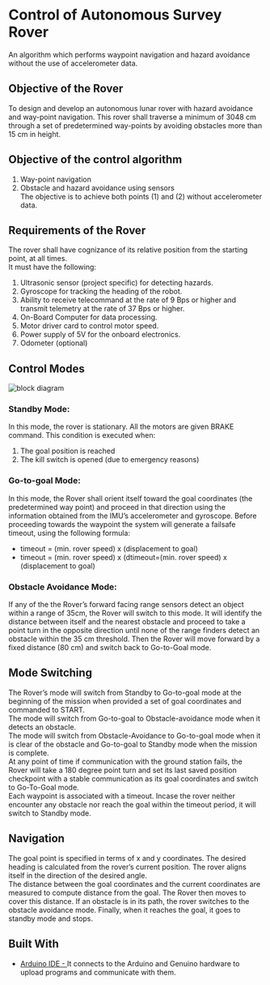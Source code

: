 # Control of Autonomous Survey Rover

An algorithm which performs waypoint navigation and hazard avoidance without the use of accelerometer data.

## Objective of the Rover

To design and develop an autonomous lunar rover with hazard avoidance and way-point navigation. This rover shall traverse a minimum of 3048 cm through a set of predetermined way-points by avoiding obstacles more than 15 cm in height.

## Objective of the control algorithm
1. Way-point navigation<br/>
2. Obstacle and hazard avoidance using sensors<br/>
The objective is to achieve both points (1) and (2) without accelerometer data.<br/>

## Requirements of the Rover
The rover shall have cognizance of its relative position from the starting point, at all times.<br/>
It must have the following:<br/>
1. Ultrasonic sensor (project specific) for detecting hazards.<br/>
2. Gyroscope for tracking the heading of the robot.<br/>
3. Ability to receive telecommand at the rate of 9 Bps or higher and transmit telemetry at the rate of 37 Bps or higher.<br/>
4. On-Board Computer for data processing.<br/>
5. Motor driver card to control motor speed.<br/>
6. Power supply of 5V for the onboard electronics.<br/>
7. Odometer (optional)

## Control Modes

![block diagram](https://user-images.githubusercontent.com/25247909/50090665-4cfedb80-022f-11e9-97fb-bbfad6506444.png)

### Standby Mode:
In this mode, the rover is stationary. All the motors are given BRAKE command. This condition is executed when:<br/>
1. The goal position is reached<br/>
2. The kill switch is opened (due to emergency reasons)<br/>

### Go-to-goal Mode:
In this mode, the Rover shall orient itself toward the goal coordinates (the predetermined way point) and proceed in that direction using the information obtained from the IMU’s accelerometer and gyroscope. Before proceeding towards the waypoint the system will generate a failsafe timeout, using the following formula:<br/>
* timeout = (min. rover speed) x (displacement to goal)<br/>
* timeout = (min. rover speed) x (dtimeout=(min. rover speed) x (displacement to goal)<br/>


 ### Obstacle Avoidance Mode:
If any of the the Rover’s forward facing range sensors detect an object within a range of 35cm, the Rover will switch to this mode. It will identify the distance between itself and the nearest obstacle and proceed to take a point turn in the opposite direction until none of the range finders detect an obstacle within the 35 cm threshold. Then the Rover will move forward by a fixed distance (80 cm) and switch back to Go-to-Goal mode.

## Mode Switching
The Rover’s mode will switch from Standby to Go-to-goal mode at the beginning of the mission when provided a set of goal coordinates and commanded to START.<br/> 
The mode will switch from Go-to-goal to Obstacle-avoidance mode when it detects an obstacle.<br/>
The mode will switch from Obstacle-Avoidance to Go-to-goal mode when it is clear of the obstacle and Go-to-goal to Standby mode when the mission is complete.<br/>
At any point of time if communication with the ground station fails, the Rover will take a 180 degree point turn and set its last saved position checkpoint with a stable communication as its goal coordinates and switch to Go-To-Goal mode.<br/>
Each waypoint is associated with a timeout. Incase the rover neither encounter any obstacle nor reach the goal within the timeout period, it will switch to Standby mode.<br/>

## Navigation
The goal point is specified in terms of x and y coordinates. The desired heading is calculated from the rover’s current position. The rover aligns itself in the direction of the desired angle. <br/>
The distance between the goal coordinates and the current coordinates are measured to compute distance from the goal. The Rover then moves to cover this distance. If an obstacle is in its path, the rover switches to the obstacle avoidance mode. Finally, when it reaches the goal, it goes to standby mode and stops. <br/>

## Built With
* [Arduino IDE - ](https://www.arduino.cc/en/Guide/Environment)It connects to the Arduino and Genuino hardware to upload programs and communicate with them.


